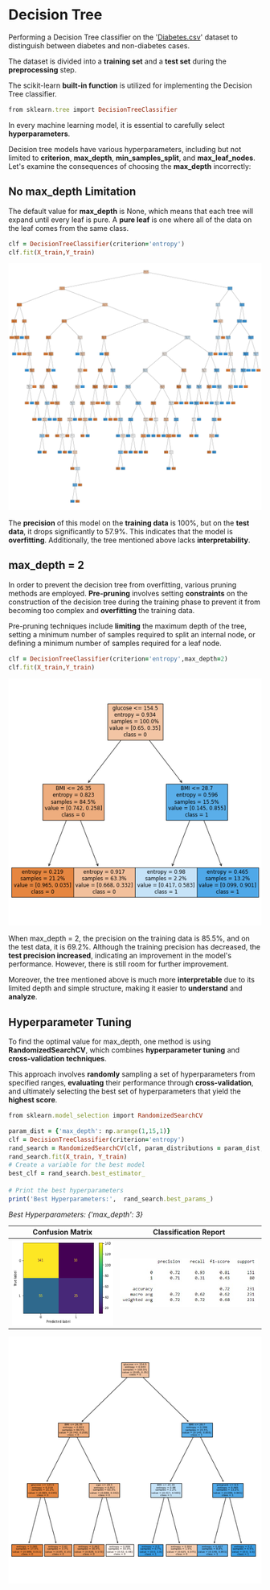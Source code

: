 # Decision Tree
Performing a Decision Tree classifier on the '[Diabetes.csv](https://github.com/fardinabbasi/Decision_Tree/blob/main/Diabetes.csv)' dataset to distinguish between diabetes and non-diabetes cases.

The dataset is divided into a **training set** and a **test set** during the **preprocessing** step.

The scikit-learn **built-in function** is utilized for implementing the Decision Tree classifier.
```ruby
from sklearn.tree import DecisionTreeClassifier
```
In every machine learning model, it is essential to carefully select **hyperparameters**.

Decision tree models have various hyperparameters, including but not limited to **criterion**, **max_depth**, **min_samples_split**, and **max_leaf_nodes**. Let's examine the consequences of choosing the **max_depth** incorrectly:
## No max_depth Limitation
The default value for **max_depth** is None, which means that each tree will expand until every leaf is pure. A **pure leaf** is one where all of the data on the leaf comes from the same class.
```ruby
clf = DecisionTreeClassifier(criterion='entropy')
clf.fit(X_train,Y_train)
```
<img src="/readme_images/1.png">

The **precision** of this model on the **training data** is 100%, but on the **test data**, it drops significantly to 57.9%. This indicates that the model is **overfitting**. 
Additionally, the tree mentioned above lacks **interpretability**.
## max_depth = 2
In order to prevent the decision tree from overfitting, various pruning methods are employed. **Pre-pruning** involves setting **constraints** on the construction of the decision tree during the training phase to prevent it from becoming too complex and **overfitting** the training data. 

Pre-pruning techniques include **limiting** the maximum depth of the tree, setting a minimum number of samples required to split an internal node, or defining a minimum number of samples required for a leaf node.
```ruby
clf = DecisionTreeClassifier(criterion='entropy',max_depth=2)
clf.fit(X_train,Y_train)
```
<img src="/readme_images/2.png">

When max_depth = 2, the precision on the training data is 85.5%, and on the test data, it is 69.2%. Although the training precision has decreased, the **test precision increased**, indicating an improvement in the model's performance. However, there is still room for further improvement. 

Moreover, the tree mentioned above is much more **interpretable** due to its limited depth and simple structure, making it easier to **understand** and **analyze**.
## Hyperparameter Tuning
To find the optimal value for max_depth, one method is using **RandomizedSearchCV**, which combines **hyperparameter tuning** and **cross-validation techniques**. 

This approach involves **randomly** sampling a set of hyperparameters from specified ranges, **evaluating** their performance through **cross-validation**, and ultimately selecting the best set of hyperparameters that yield the **highest score**.
```ruby
from sklearn.model_selection import RandomizedSearchCV
```
```ruby
param_dist = {'max_depth': np.arange(1,15,1)}
clf = DecisionTreeClassifier(criterion='entropy')
rand_search = RandomizedSearchCV(clf, param_distributions = param_dist, n_iter=5, cv=5)
rand_search.fit(X_train, Y_train)
# Create a variable for the best model
best_clf = rand_search.best_estimator_

# Print the best hyperparameters
print('Best Hyperparameters:',  rand_search.best_params_)
```
*Best Hyperparameters: {'max_depth': 3}*

| Confusion Matrix  | Classification Report |
| --- | --- |
| <img src="/readme_images/c.png"> | <img src="/readme_images/r.jpg"> |

<img src="/readme_images/3.png">

